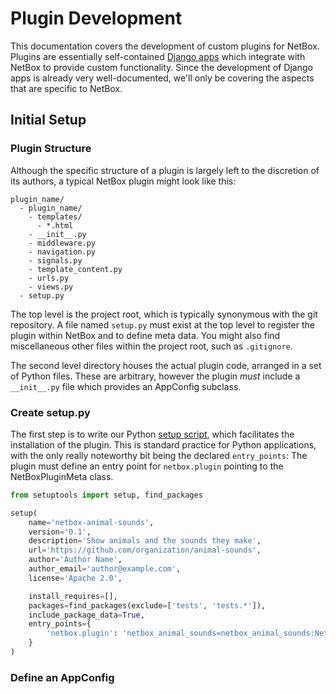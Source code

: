 # Plugin Development

This documentation covers the development of custom plugins for NetBox. Plugins are essentially self-contained [Django apps](https://docs.djangoproject.com/en/stable/) which integrate with NetBox to provide custom functionality. Since the development of Django apps is already very well-documented, we'll only be covering the aspects that are specific to NetBox.

## Initial Setup

### Plugin Structure

Although the specific structure of a plugin is largely left to the discretion of its authors, a typical NetBox plugin might look like this:

```no-highlight
plugin_name/
  - plugin_name/
    - templates/
      - *.html
    - __init__.py
    - middleware.py
    - navigation.py
    - signals.py
    - template_content.py
    - urls.py
    - views.py
  - setup.py
```

The top level is the project root, which is typically synonymous with the git repository. A file named `setup.py` must exist at the top level to register the plugin within NetBox and to define meta data. You might also find miscellaneous other files within the project root, such as `.gitignore`.

The second level directory houses the actual plugin code, arranged in a set of Python files. These are arbitrary, however the plugin _must_ include a `__init__.py` file which provides an AppConfig subclass.

### Create setup.py

The first step is to write our Python [setup script](https://docs.python.org/3.6/distutils/setupscript.html), which facilitates the installation of the plugin. This is standard practice for Python applications, with the only really noteworthy bit being the declared `entry_points`: The plugin must define an entry point for `netbox.plugin` pointing to the NetBoxPluginMeta class.

```python
from setuptools import setup, find_packages

setup(
    name='netbox-animal-sounds',
    version='0.1',
    description='Show animals and the sounds they make',
    url='https://github.com/organization/animal-sounds',
    author='Author Name',
    author_email='author@example.com',
    license='Apache 2.0',

    install_requires=[],
    packages=find_packages(exclude=['tests', 'tests.*']),
    include_package_data=True,
    entry_points={
        'netbox.plugin': 'netbox_animal_sounds=netbox_animal_sounds:NetBoxPluginMeta'
    }
)

```

### Define an AppConfig


